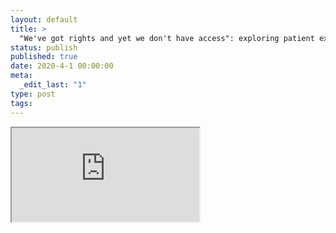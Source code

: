 ```yaml
---
layout: default
title: >
  "We've got rights and yet we don't have access": exploring patient experiences accessing medication abortion in Australia
status: publish
published: true
date: 2020-4-1 00:00:00
meta:
  _edit_last: "1"
type: post
tags:
---
```

<div  id="qrcode"></div>
<div>
<iframe src="https://researchers.mq.edu.au/en/publications/weve-got-rights-and-yet-we-dont-have-access-exploring-patient-exp">
</iframe>
</div>

<script type="text/javascript" src="{site.baseurl}/js/qr/qrcode.js"></script>
<script type="text/javascript">
new QRCode(document.getElementById("qrcode"), "https://researchers.mq.edu.au/en/publications/weve-got-rights-and-yet-we-dont-have-access-exploring-patient-exp");
</script>
        